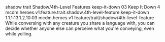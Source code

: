 <ability>
  <metadata>
    <class>shadow</class>
    <feature_type>trait</feature_type>
    <file_dpath>Shadow/4th-Level Features</file_dpath>
    <item_id>keep-it-down</item_id>
    <item_index>03</item_index>
    <item_name>Keep It Down</item_name>
    <level>4</level>
    <scc>mcdm.heroes.v1:feature.trait.shadow.4th-level-feature:keep-it-down</scc>
    <scdc>1.1.1:13.1.2.10:03</scdc>
    <source>mcdm.heroes.v1</source>
    <type>feature/trait/shadow/4th-level-feature</type>
  </metadata>
  <effects>
    <effect type="mundane">While conversing with any creature you share a language with, you can decide whether anyone else can perceive what you&apos;re conveying, even while yelling.</effect>
  </effects>
</ability>
